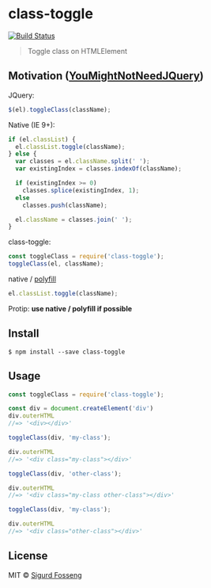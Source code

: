 # class-toggle
[![Build Status](https://travis-ci.org/laat/class-toggle.svg?branch=master)](https://travis-ci.org/laatclass-toggle)

> Toggle class on HTMLElement

## Motivation ([YouMightNotNeedJQuery](http://youmightnotneedjquery.com/#toggle_class))

JQuery:
```javascript
$(el).toggleClass(className);
```

Native (IE 9+):
```javascript
if (el.classList) {
  el.classList.toggle(className);
} else {
  var classes = el.className.split(' ');
  var existingIndex = classes.indexOf(className);

  if (existingIndex >= 0)
    classes.splice(existingIndex, 1);
  else
    classes.push(className);

  el.className = classes.join(' ');
}
```

class-toggle:
```javascript
const toggleClass = require('class-toggle');
toggleClass(el, className);
```

native / [polyfill](https://github.com/eligrey/classList.js)
```javascript
el.classList.toggle(className);
```

Protip: **use native / polyfill if possible**

## Install

```
$ npm install --save class-toggle
```

## Usage

```javascript
const toggleClass = require('class-toggle');

const div = document.createElement('div')
div.outerHTML
//=> '<div></div>'

toggleClass(div, 'my-class');

div.outerHTML
//=> '<div class="my-class"></div>'

toggleClass(div, 'other-class');

div.outerHTML
//=> '<div class="my-class other-class"></div>'

toggleClass(div, 'my-class');

div.outerHTML
//=> '<div class="other-class"></div>'
```

## License

MIT © [Sigurd Fosseng](https://github.com/laat)
